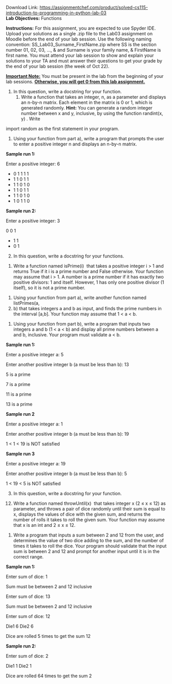 Download Link: https://assignmentchef.com/product/solved-cs115-introduction-to-programming-in-python-lab-03
<br>
<strong>Lab Objectives:</strong>  Functions​

<strong>Instructions:</strong>​ For this assignment, you are expected to use Spyder IDE. Upload your solutions as a single .zip file to the Lab03 assignment on Moodle before the end of your lab session. Use the following naming convention: SS_Lab03_Surname_FirstName.zip where SS is the section number 01, 02, 03, …, &amp; and Surname is your family name, &amp; FirstName is first name. You must attend your lab session to show and explain your solutions to your TA  and must answer their questions to get your grade by the end of your lab session (the week of Oct 22).

<strong><u>Important Note:</u></strong> You must be present in the lab from the beginning of your lab​    sessions. <u>​<strong>Otherwise, you will get 0 from this lab assignment.</strong></u>

<ol>

 <li>In this question, write a docstring for your function.

  <ol>

   <li>Write a function that takes an integer, n, as a parameter and displays an n-by-n matrix. Each element in the matrix is 0 or 1, which is generated randomly. ​<strong>Hint:</strong>​ You can generate a random integer number between x and y, inclusive, by using the function randint(x, y)​         ​.​ Write</li>

  </ol></li>

</ol>

import random  as the first statement in your program.




<ol>

 <li>Using your function from part a), write a program that prompts the user to enter a positive integer n and displays an n-by-n matrix.</li>

</ol>




​<strong>Sample run 1: </strong>

Enter a positive integer: 6

<ul>

 <li>0 1 1 1 1</li>

 <li>1 1 0 1 1</li>

 <li>1 1 0 1 0</li>

 <li>1 1 0 1 1</li>

 <li>1 1 0 1 0</li>

 <li>1 0 1 1 0</li>

</ul>

<strong>    Sample run 2: </strong>

Enter a positive integer: 3

0 0 1

<ul>

 <li>1 1</li>

 <li>0 1</li>

</ul>

<ol start="2">

 <li>In this question, write a docstring for your functions.</li>

</ol>




<ol>

 <li>Write a function named isPrime(i)​ ​ ​that takes a positive integer i &gt; 1 and returns True if it i is a prime number and False otherwise. Your function may assume that i &gt; 1. A number is a prime number if it has exactly two positive divisors: 1 and itself. However, 1 has only one positive divisor (1 itself), so it is not a prime number.</li>

</ol>




<ol>

 <li>Using your function from part a), write another function named listPrimes(a,​</li>

 <li>b) ​that takes integers a and b as input, and finds the prime numbers in the interval [a,b]. Your function may assume that 1 &lt; a &lt; b.</li>

</ol>




<ol>

 <li>Using your function from part b), write a program that inputs two integers a and b (1 &lt; a &lt; b) and display all prime numbers between a and b, inclusive. Your program must validate a &lt; b.</li>

</ol>




<strong>Sample run 1: </strong>

<strong> </strong>

Enter a positive integer a: 5




Enter another positive integer b (a must be less than b): 13

5 is a prime

7 is a prime

11 is a prime

13 is a prime




<strong>Sample run 2 </strong>

<strong> </strong>

Enter a positive integer a: 1




Enter another positive integer b (a must be less than b): 19

1 &lt; 1 &lt; 19 is NOT satisfied




<strong>Sample run 3 </strong>

<strong> </strong>

Enter a positive integer a: 19




Enter another positive integer b (a must be less than b): 5

1 &lt; 19 &lt; 5 is NOT satisfied<strong>  </strong>

<ol start="3">

 <li>In this question, write a docstring for your function.​</li>

</ol>




<ol start="12">

 <li>Write a function named throwUntil(x) ​ ​that takes integer x (2 ≤ x ≤ 12) as parameter, and throws a pair of dice randomly until their sum is equal to x, displays the values of dice with the given sum, and returns the number of rolls it takes to roll the given sum. Your function may assume that x is an int and  2 ≤ x ≤ 12.</li>

</ol>




<ol>

 <li>Write a program that inputs a sum between 2 and 12 from the user, and determines the value of two dice adding to the sum, and the number of times it takes to roll the dice. Your program should validate that the input sum is between 2 and 12 and prompt for another input until it is in the correct range.</li>

</ol>




<strong>     Sample run 1: </strong>




Enter sum of dice: 1

Sum must be between 2 and 12 inclusive




Enter sum of dice: 13

Sum must be between 2 and 12 inclusive




Enter sum of dice: 12

Die1 6 Die2 6

Dice are rolled 5 times to get the sum 12

<strong> </strong>

<strong>Sample run 2: </strong>




Enter sum of dice: 2

Die1 1 Die2 1

Dice are rolled 64 times to get the sum 2





